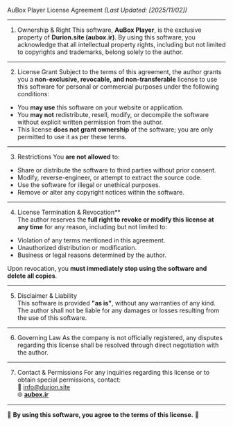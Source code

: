 AuBox Player License Agreement
*(Last Updated: [2025/11/02])*  

---

1. Ownership & Right
This software, **AuBox Player**, is the exclusive property of **Durion.site (aubox.ir)**. By using this software, you acknowledge that all intellectual property rights, including but not limited to copyrights and trademarks, belong solely to the author.  

---

2. License Grant
Subject to the terms of this agreement, the author grants you a **non-exclusive, revocable, and non-transferable** license to use this software for personal or commercial purposes under the following conditions:  
- You **may use** this software on your website or application.  
- You **may not** redistribute, resell, modify, or decompile the software without explicit written permission from the author.  
- This license **does not grant ownership** of the software; you are only permitted to use it as per these terms.  

---

3. Restrictions
You **are not allowed** to:  
- Share or distribute the software to third parties without prior consent.  
- Modify, reverse-engineer, or attempt to extract the source code.  
- Use the software for illegal or unethical purposes.  
- Remove or alter any copyright notices within the software.  

---

4. License Termination & Revocation**  
The author reserves the **full right to revoke or modify this license at any time** for any reason, including but not limited to:  
- Violation of any terms mentioned in this agreement.  
- Unauthorized distribution or modification.  
- Business or legal reasons determined by the author.  

Upon revocation, you **must immediately stop using the software and delete all copies**.  

---

5. Disclaimer & Liability  
This software is provided **"as is"**, without any warranties of any kind. The author shall not be liable for any damages or losses resulting from the use of this software.  

---

6. Governing Law 
As the company is not officially registered, any disputes regarding this license shall be resolved through direct negotiation with the author.  

---

7. Contact & Permissions
For any inquiries regarding this license or to obtain special permissions, contact:  
📧 info@durion.site  
🌐 **[aubox.ir](https://aubox.ir)**  

---

📌 **By using this software, you agree to the terms of this license.** 🚀
